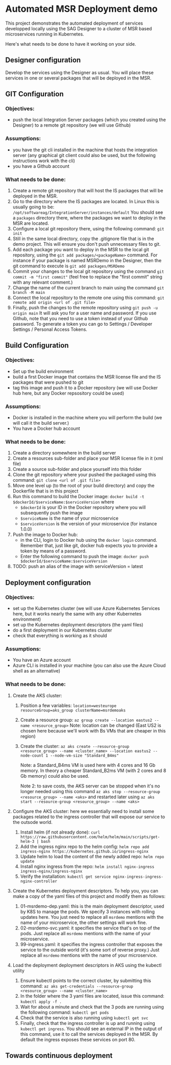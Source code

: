 # Automated MSR Deployment demo

This project demonstrates the automated deployment of services developped locally using the SAG Designer to a cluster of MSR based microservices running in Kubernetes.

Here's what needs to be done to have it working on your side.

## Designer configuration

Develop the services using the Designer as usual. You will place these services in one or several packages that will be deployed in the MSR.

## GIT Configuration

### Objectives: 
- push the local Integration Server packages (which you created using the Designer) to a remote git repository (we will use Github)

### Assumptions:
- you have the git cli installed in the machine that hosts the integration server (any graphical git client could also be used, but the following instructions work with the cli)
- you have a Github account

### What needs to be done:
1.  Create a remote git repository that will host the IS packages that will be deployed in the MSR.
2.  Go to the directory where the IS packages are located. In Linux this is usually going to be: `/opt/softwareag/IntegrationServer/instances/default`
    You should see a `packages` directory there, where the packages we want to deploy in the MSR are located.
3.  Configure a local git repository there, using the following command: `git init`
4.  Still in the same local directory, copy the .gitignore file that is in the demo project. This will ensure you don't push unnecessary files to git.
5.  Add each package you want to deploy in the MSR to the local git repository, using the `git add packages/<packageName>` command.
    For instance if your package is named MSRDemo in the Designer, then the git command to execute is `git add packages/MSRDemo`
6.  Commit your changes to the local git repository using the command `git commit -m "first commit"` (feel free to replace the "first commit" string with any relevant comment.)
7.  Change the name of the current branch to main using the command `git branch -M main`
8.  Connect the local repository to the remote one using this command: `git remote add origin <url of .git file>`
9.  Finally, push the changes to the remote repository using `git push -u origin main`
    It will ask you for a user name and password. If you use Github, note that you need to use a token instead of your Github password. To generate a token you can go to Settings / Developer Settings / Personal Access Tokens.

## Build Configuration

### Objectives: 
-   Set up the build environment
-   build a first Docker image that contains the MSR license file and the IS packages that were pushed to git
-   tag this image and push it to a Docker repository (we will use Docker hub here, but any Docker repsository could be used)

### Assumptions:
-   Docker is installed in the machine where you will perform the build (we will call it the build server.)
-   You have a Docker hub account

### What needs to be done:
1.  Create a directory somewhere in the build server
2.  Create a resources sub-folder and place your MSR license file in it (xml file)
3.  Create a source sub-folder and place yourself into this folder
4.  Clone the git repository where your pushed the packaged using this command: `git clone <url of .git file>`
5.  Move one level up (to the root of your build directory) and copy the Dockerfile that is in this project
6.  Run this command to build the Docker image: `docker build -t $dockerId/$serviceName:$serviceVersion` where
    - `$dockerId` is your ID in the Docker repository where you will subsequently push the image
    - `$serviceName` is the name of your microservice
    - `$serviceVersion` is the version of your microservice (for instance 1.0.0)
7.  Push the image to Docker hub: 
    - in the CLI, login to Docker hub using the `docker login` command. Remember that, just like git, docker hub expects you to provide a token by means of a password.
    - Enter the following command to push the image: `docker push $dockerId/$serviceName:$serviceVersion`
8.  TODO: push an alias of the image with serviceVersion = latest

## Deployment configuration

### Objectives: 
-   set up the Kubernetes cluster (we will use Azure Kubernetes Services here, but it works nearly the same with any other Kubernetes environment)
-   set up the Kubernetes deployment descriptors (the yaml files)
-   do a first deployment in our Kubernetes cluster
-   check that everything is working as it should

### Assumptions:
-   You have an Azure account
-   Azure CLI is installed in your machine (you can also use the Azure Cloud shell as an alternative)

### What needs to be done:
1.  Create the AKS cluster:
    1.  Position a few variables:
        `location=westeurope
        resourceGroup=aks_group
        clusterName=msrdemoaks`
    2.  Create a resource group: `az group create --location eastus2 --name <resource_group>`
        Note: location can be changed (East US2 is chosen here because we'll work with Bs VMs that are cheaper in this region)
    3.  Create the cluster: `az aks create --resource-group <resource_group> --name <cluster_name> --location eastus2 --node-count 1 --node-vm-size "Standard_B4ms"`
        
        Note: a Standard_B4ms VM is used here with 4 cores and 16 Gb memory. In theory a cheaper Standard_B2ms VM (with 2 cores and 8 Gb memory) could also be used.
        
        Note 2: to save costs, the AKS server can be stopped when it's no longer needed using this command `az aks stop --resource-group <resource_group> --name <aks>` and restarted later using `az aks start --resource-group <resource_group> --name <aks>`
        
2.  Configure the AKS cluster: here we essentially need to install some packages related to the ingress controller that will expose our service to the outsode world.
    1.  Install helm (if not already done): `curl https://raw.githubusercontent.com/helm/helm/main/scripts/get-helm-3 | bash`
    2.  Add the ingress nginx repo to the helm config: `helm repo add ingress-nginx https://kubernetes.github.io/ingress-nginx`
    3.  Update helm to load the content of the newly added repo: `helm repo update`
    4.  Install nginx ingress from the repo: `helm install nginx-ingress ingress-nginx/ingress-nginx`
    5.  Verify the installation: `kubectl get service nginx-ingress-ingress-nginx-controller`
        
3.  Create the Kubernetes deployment descriptors. To help you, you can make a copy of the yaml files of this project and modify them as follows:
    1. 01-msrdemo-dep.yaml: this is the main deployment descriptor, used by K8S to manage the pods. We specify 3 instances with rolling updates here. You just need to replace all `msrdemo` mentions with the name of your microservice, the other settings will work fine.
    2. 02-msrdemo-svc.yaml: it specifies the service that's on top of the pods. Just replace all `msrdemo` mentions with the name of your microservice.
    3. 99-ingress.yaml: it specifies the ingress controller that exposes the service to the outside world (it's some sort of reverse proxy.) Just replace all `msrdemo` mentions with the name of your microservice.

4.  Load the deployment deployment descriptors in AKS using the kubectl utility
    1.  Ensure kubectl points to the correct cluster, by submitting this command: `az aks get-credentials --resource-group <resource_group> --name <cluster_name>`
    2.  In the folder where the 3 yaml files are located, issue this command: `kubectl apply -f .`
    3.  Wait for about a minute and check that the 3 pods are running using the following command: `kubectl get pods`
    4.  Check that the service is also running using `kubectl get svc`
    5.  Finally, check that the ingress controller is up and running using `kubectl get ingress`. You should see an external IP in the output of this command, use it to call the services deployed in the MSR. By default the ingress exposes these services on port 80.

## Towards continuous deployment
